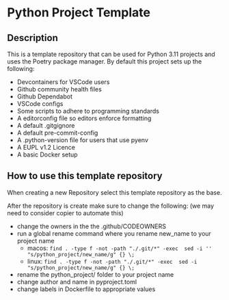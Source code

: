 # Python Project Template

## Description

This is a template repository that can be used for Python 3.11 projects and uses the Poetry package manager. By default this project sets up the following:

* Devcontainers for VSCode users
* Github community health files
* Github Dependabot
* VSCode configs
* Some scripts to adhere to programming standards
* A editorconfig file so editors enforce formatting
* A default .gitgignore
* A default pre-commit-config
* A .python-version file for users that use pyenv
* A EUPL v1.2 Licence
* A basic Docker setup

## How to use this template repository

When creating a new Repository select this template repository as the base.

After the repository is create make sure to change the following: (we may need to consider copier to automate this)

* change the owners in the the .github/CODEOWNERS
* run a global rename command where you rename new_name to your project name
  * macos: `find . -type f -not -path "./.git/*" -exec  sed -i '' "s/python_project/new_name/g" {} \;`
  * linux: `find . -type f -not -path "./.git/*" -exec  sed -i "s/python_project/new_name/g" {} \;`
* rename the python_project/ folder to your project name
* change author and name in pyproject.toml
* change labels in Dockerfile to appropriate values
